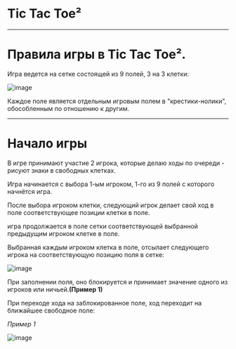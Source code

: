 # Tic Tac Toe²
---
# Правила игры в Tic Tac Toe².

Игра ведется на сетке состоящей из 9 полей, 3 на 3 клетки:

![image](https://github.com/denisnumb/tictactoe_extended/assets/108686703/4ea964c0-47c1-4a32-91db-3e5ba66b3d7d)

Каждое поле является отдельным игровым полем в "крестики-нолики", обособленным по отношению к другим.

---
# Начало игры

В игре принимают участие 2 игрока, которые делаю ходы по очереди - рисуют знаки в свободных клетках.

Игра начинается с выбора 1-ым игроком, 1-го из 9 полей с которого начнётся игра.

После выбора игроком клетки, следующий игрок делает свой ход в поле соответствующее позиции клетки в поле.

игра продолжается в поле сетки соответствующей выбранной предыдущим игроком клетке в поле.

Выбранная каждым игроком клетка в поле, отсылает следующего игрока на соответствующую позицию поля в сетке:

![image](https://github.com/denisnumb/tictactoe_extended/assets/108686703/686407dd-87e0-4462-a931-f406a3318ee3)

При заполнении поля, оно блокируется и принимает значение одного из игроков или ничьей.**(Пример 1)**

При переходе хода на заблокированное поле, ход переходит на ближайшее свободное поле:

*Пример 1*

![image](https://github.com/denisnumb/tictactoe_extended/assets/108686703/33304e86-4acc-4492-aaec-496c1f56d9e4)
